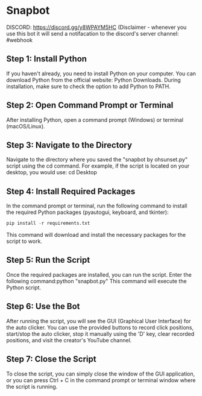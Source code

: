 # Snapbot  
DISCORD: https://discord.gg/y8WPAYM5HC
(Disclaimer - whenever you use this bot it will send a notifacation to the discord's server channel: #webhook

## Step 1: Install Python
If you haven't already, you need to install Python on your computer. You can download Python from the official website: Python Downloads. During installation, make sure to check the option to add Python to PATH.

## Step 2: Open Command Prompt or Terminal
After installing Python, open a command prompt (Windows) or terminal (macOS/Linux).

## Step 3: Navigate to the Directory
Navigate to the directory where you saved the "snapbot by ohsunset.py" script using the cd command. For example, if the script is located on your desktop, you would use: cd Desktop

## Step 4: Install Required Packages
In the command prompt or terminal, run the following command to install the required Python packages (pyautogui, keyboard, and tkinter):
```py
pip install -r requirements.txt
```
This command will download and install the necessary packages for the script to work.

## Step 5: Run the Script
Once the required packages are installed, you can run the script. Enter the following command:python "snapbot.py"
This command will execute the Python script.

## Step 6: Use the Bot
After running the script, you will see the GUI (Graphical User Interface) for the auto clicker. You can use the provided buttons to record click positions, start/stop the auto clicker, stop it manually using the 'D' key, clear recorded positions, and visit the creator's YouTube channel.

## Step 7: Close the Script
To close the script, you can simply close the window of the GUI application, or you can press Ctrl + C in the command prompt or terminal window where the script is running.

